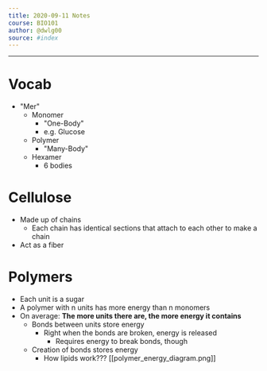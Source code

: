```yaml
---
title: 2020-09-11 Notes
course: BIO101
author: @dwlg00
source: #index
---
```


---

# Vocab
- "Mer"
	- Monomer
		- "One-Body"
		- e.g. Glucose
	- Polymer
		- "Many-Body"
	- Hexamer
		- 6 bodies

# Cellulose
- Made up of chains
	- Each chain has identical sections that attach to each other to make a chain
- Act as a fiber

# Polymers
- Each unit is a sugar
- A polymer with n units has more energy than n monomers
- On average: **The more units there are, the more energy it contains**
	- Bonds between units store energy
		- Right when the bonds are broken, energy is released
			- Requires energy to break bonds, though
	- Creation of bonds stores energy
		- How lipids work???
[[polymer_energy_diagram.png]]
